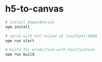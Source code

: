 # h5-to-canvas

``` bash
# install dependencies
npm install 

# serve with hot reload at localhost:8080
npm run start

# build for production with minification
npm run build
```
